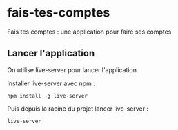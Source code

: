 # fais-tes-comptes
Fais tes comptes : une application pour faire ses comptes

## Lancer l'application

On utilise live-server pour lancer l'application.

Installer live-server avec npm :

`npm install -g live-server`

Puis depuis la racine du projet lancer live-server :

`live-server`
